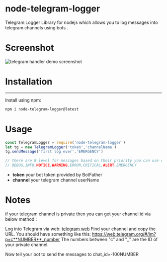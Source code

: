 

node-telegram-logger
=============

Telegram Logger Library for nodejs which allows you to log messages into telegram channels using bots .


# Screenshot

![telegram handler demo screenshot](https://i.imgsafe.org/e4/e46f38474b.png)


# Installation
-----------
Install using npm:

```bash
npm i node-telegram-logger@latest
```



# Usage
```javascript
const TelegramLogger = require('node-telegram-logger')
let tg = new TelegramLogger('token','channelName')
tg.sendMessage('first log ever','EMERGENCY')

// there are 8 level for messages based on their priority you can use on of :
// DEBUG,INFO,NOTICE,WARNING,ERROR,CRITICAL,ALERT,EMERGENCY
```
- **token** your bot token provided by BotFather
- **channel** your telegram channel userName

# Notes
if your telegram channel is private then you can get your channel id via below method : 

Log into Telegram via web: [telegram web](https://web.telegram.org)
Find your channel and copy the URL. You should have something like this: https://web.telegram.org/#/im?p=c**NUMBER**_number
The numbers between "c" and "_" are the ID of your private channel.

Now tell your bot to send the messages to chat_id=-100NUMBER



